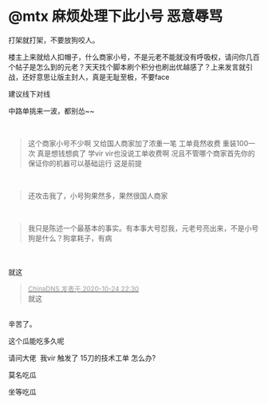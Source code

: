 # @mtx 麻烦处理下此小号 恶意辱骂


打架就打架，不要放狗咬人。

楼主上来就给人扣帽子，什么商家小号，不是元老不能就没有呼吸权，请问你几百个帖子是怎么到的元老？天天找个脚本刷个积分也刷出优越感了？上来发言就引战，还好意思让版主封人，真是无耻至极，不要face

建议线下对线<img id="aimg_ahxjm" onclick="zoom(this, this.src, 0, 0, 0)" class="zoom" src="https://cdn.jsdelivr.net/gh/hishis/forum-master/public/images/patch.gif" onmouseover="img_onmouseoverfunc(this)" onload="thumbImg(this)" border="0" alt="" />

中路单挑来一波，都别怂~~ <img src="static/image/smiley/default/lol.gif" smilieid="12" border="0" alt="" />

<img src="static/image/smiley/yct/022.gif" smilieid="42" border="0" alt="" /><br />
<br /><div class="quote"><blockquote>这个商家小号不少啊 又给国人商家加了浓重一笔 工单竟然收费 重装100一次 真是想钱想疯了 学vir vir也没说工单收费啊 况且不管哪个商家首先你的保证你的机器可以基础运行 这是前提</blockquote></div><br />
<div class="quote"><blockquote>还攻击我了，小号狗果然多，果然很国人商家</blockquote></div><br />
<div class="quote"><blockquote>我只是陈述一个最基本的事实。有本事大号怼我，元老号亮出来，不是小号狗是什么？狗拿耗子，有病</blockquote></div><br />
<br />
就这

<div class="quote"><blockquote><font size="2"><a href="https://www.hostloc.com/forum.php?mod=redirect&amp;goto=findpost&amp;pid=9348036&amp;ptid=758111" target="_blank"><font color="#999999">ChinaDNS 发表于 2020-10-24 22:30</font></a></font><br />
就这</blockquote></div><br />
辛苦了。

这个瓜能吃多久呢

请问大佬&nbsp;&nbsp;我vir 触发了 15刀的技术工单 怎么办?<img id="aimg_Hv125" onclick="zoom(this, this.src, 0, 0, 0)" class="zoom" src="https://cdn.jsdelivr.net/gh/hishis/forum-master/public/images/patch.gif" onmouseover="img_onmouseoverfunc(this)" onload="thumbImg(this)" border="0" alt="" />

莫名吃瓜 

坐等吃瓜<img src="static/image/smiley/default/lol.gif" smilieid="12" border="0" alt="" />

